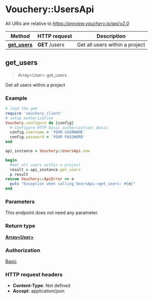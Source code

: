 # Vouchery::UsersApi

All URIs are relative to *https://preview.vouchery.io/api/v2.0*

Method | HTTP request | Description
------------- | ------------- | -------------
[**get_users**](UsersApi.md#get_users) | **GET** /users | Get all users within a project



## get_users

> Array&lt;User&gt; get_users

Get all users within a project

### Example

```ruby
# load the gem
require 'vouchery_client'
# setup authorization
Vouchery.configure do |config|
  # Configure HTTP basic authorization: Basic
  config.username = 'YOUR USERNAME'
  config.password = 'YOUR PASSWORD'
end

api_instance = Vouchery::UsersApi.new

begin
  #Get all users within a project
  result = api_instance.get_users
  p result
rescue Vouchery::ApiError => e
  puts "Exception when calling UsersApi->get_users: #{e}"
end
```

### Parameters

This endpoint does not need any parameter.

### Return type

[**Array&lt;User&gt;**](User.md)

### Authorization

[Basic](../README.md#Basic)

### HTTP request headers

- **Content-Type**: Not defined
- **Accept**: application/json

